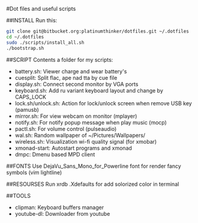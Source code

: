 #Dot files and useful scripts

##INSTALL
Run this:
```sh
git clone git@bitbucket.org:platinumthinker/dotfiles.git ~/.dotfiles
cd ~/.dotfiles
sudo ./scripts/install_all.sh
./bootstrap.sh
```

##SCRIPT
Contents a folder for my scripts:

* battery.sh: Viewer charge and wear battery's
* cuesplit: Split flac, ape nad tta by cue file
* display.sh: Connect second monitor by VGA ports
* keyboard.sh: Add ru variant keyboard layout and change by CAPS_LOCK
* lock.sh/unlock.sh: Action for lock/unlock screen when remove USB key (pamusb)
* mirror.sh: For view webcam on monitor (mplayer)
* notify.sh: For notify popup message when play music (mocp)
* pactl.sh: For volume control (pulseaudio)
* wal.sh: Random wallpaper of ~/Pictures/Wallpapers/
* wireless.sh: Visualization wi-fi quality signal (for xmobar)
* xmonad-start: Autostart programs and xmonad
* dmpc: Dmenu based MPD client

##FONTS
Use DejaVu_Sans_Mono_for_Powerline font for render fancy symbols (vim lightline)

##RESOURSES
Run xrdb .Xdefaults for add solorized color in terminal

##TOOLS
* clipman: Keyboard buffers manager
* youtube-dl: Downloader from youtube
